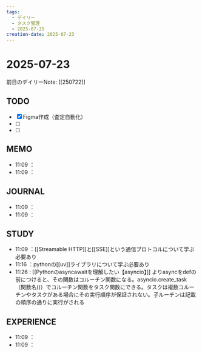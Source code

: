 ```yaml
---
tags:
  - デイリー
  - タスク管理
  - 2025-07-25
creation-date: 2025-07-23
---
```


# 2025-07-23

 

前日のデイリーNote: [[250722]]
## TODO
- [x] Figma作成（査定自動化）
- [ ] 
- [ ] 

## MEMO
- 11:09 ：
- 11:09 ：

## JOURNAL
- 11:09 ：
- 11:09 ：

## STUDY
- 11:09 ：[[Streamable HTTP]]と[[SSE]]という通信プロトコルについて学ぶ必要あり
- 11:16 ：pythonの[[uv]]ライブラリについて学ぶ必要あり
- 11:26  : [[Pythonのasyncawaitを理解したい【asyncio】]] よりasyncをdefの前につけると、その関数はコルーチン関数になる。asyncio.create_task（関数名()）でコルーチン関数をタスク関数にできる。タスクは複数コルーチンやタスクがある場合にその実行順序が保証されない。子ルーチンは記載の順序の通りに実行がされる

## EXPERIENCE
- 11:09 ：
- 11:09 ：